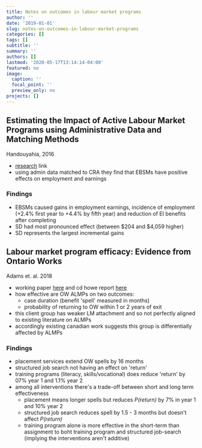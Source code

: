 ```yaml
---
title: Notes on outcomes in labour market programs
author: ''
date: '2019-01-01'
slug: notes-on-outcomes-in-labour-market-programs
categories: []
tags: []
subtitle: ''
summary: ''
authors: []
lastmod: '2020-05-17T13:14:14-04:00'
featured: no
image:
  caption: ''
  focal_point: ''
  preview_only: no
projects: []
---
```

## Estimating  the  Impact  of  Active  Labour  Market  Programs  using Administrative  Data  and  Matching  Methods

Handouyahia, 2016

* [research](https://www.statcan.gc.ca/eng/conferences/symposium2016/program/14740-eng.pdf) link
* using admin data matched to CRA they find that EBSMs have positive effects on employment and earnings

### Findings
* EBSMs caused gains in employment earnings, incidence of employment (+2.4% first year to +4.4% by fifth year) and reduction of EI benefits after completing
* SD had most pronounced effect (between $204 and $4,059 higher)
* SD represents the largest incremental gains


## Labour  market  program  efficacy: Evidence  from  Ontario  Works

Adams et. al. 2018

* working paper [here](https://www.dropbox.com/s/oyv8dqucbh5rhtw/Ontario_works.pdf?dl=0) and cd howe report [here](https://www.cdhowe.org/public-policy-research/assessing-active-labour-market-programs-how-effective-ontario-works)
* how effective are OW ALMPs on two outcomes:
	* case duration (benefit 'spell' measured in months)
	* probability of returning to OW within 1 or 2 years of exit
* this client group has weaker LM attachment and so not perfectly aligned to existing literature on ALMPs
* accordingly existing canadian work suggests this group is differentially affected by ALMPs

### Findings
* placement services extend OW spells by 16 months
* structured job search not having an effect on 'return'
* training programs (literacy, skills/vocational) does reduce 'return' by 07% year 1 and 1.1% year 2
* among all interventions there's a trade-off between short and long term effectiveness 
	* placement means longer spells but reduces _P(return)_ by 7% in year 1 and 10% year 2
	* structured job search reduces spell by 1.5 - 3 months but doesn't affect _P(return)_
	* training program alone is more effective in the short-term than assignment to boht training program and structured job-search (implying the interventions aren't additive)